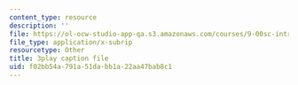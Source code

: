 ```yaml
---
content_type: resource
description: ''
file: https://ol-ocw-studio-app-qa.s3.amazonaws.com/courses/9-00sc-introduction-to-psychology-fall-2011/f02bb54a791a51dabb1a22aa47bab8c1_zPPsdsAQBx4.vtt
file_type: application/x-subrip
resourcetype: Other
title: 3play caption file
uid: f02bb54a-791a-51da-bb1a-22aa47bab8c1
---
```

